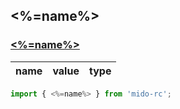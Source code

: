 ## <%=name%>

### [<%=name%>]()

name|value|type
---|:--:|---:


```js
import { <%=name%> } from 'mido-rc';
```
